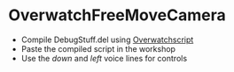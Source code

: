 # OverwatchFreeMoveCamera

* Compile DebugStuff.del using [Overwatchscript](https://github.com/ItsDeltin/Overwatch-Script-To-Workshop)
* Paste the compiled script in the workshop
* Use the *down* and *left* voice lines for controls
